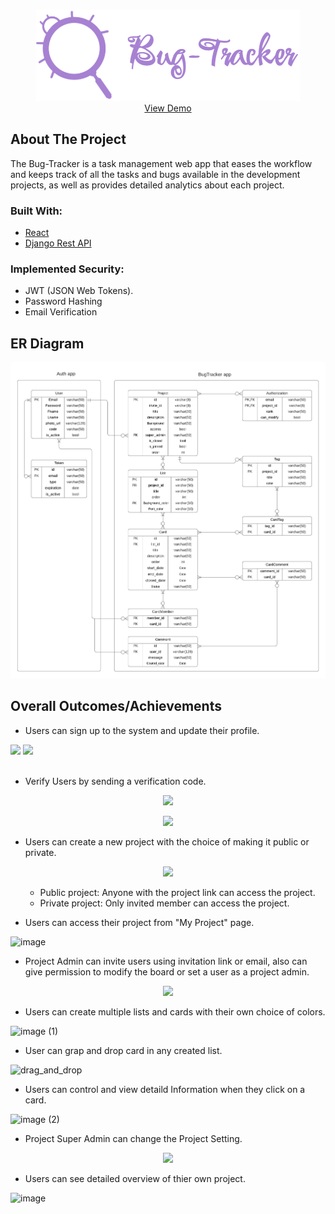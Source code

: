 <!-- PROJECT LOGO -->

<br />
<p align="center">
  <a href="">
    <img  src="imags/logo.png" alt="Logo">
  </a>
  
  <br />
    <a href="https://bug-tracker-81cda.web.app/">View Demo</a>
</p>

## About The Project

The Bug-Tracker is a task management web app that eases the workflow and keeps track of all the tasks and bugs available in the development projects, as well as provides detailed analytics about each project.
  
### Built With:

  * [React](https://ar.reactjs.org)
  * [Django Rest API](https://www.djangoproject.com)

### Implemented Security:
  
  * JWT (JSON Web Tokens).
  * Password Hashing
  * Email Verification 
  
## ER Diagram
  
  <img src="imags/ERD.png" alt="Logo">
  
## Overall Outcomes/Achievements

  * Users can sign up to the system and update their profile.
  
  <div>
    <img width="420px" src="https://user-images.githubusercontent.com/58237246/142702163-1dba23c5-9d73-40be-85d0-9e02cc55f2f5.png" />
    <img width="393px" src="https://user-images.githubusercontent.com/58237246/142702215-72f516ba-d0db-4e34-8366-c5b1049eb637.png" />
  </div>
  <br/>
  
  * Verify Users by sending a verification code.
  
  <p align="center">
  <img src="https://user-images.githubusercontent.com/58237246/142253851-4e7a0272-56e9-4439-9165-fed8706e24f9.png" />
  </p>
  
  <p align="center">
  <img src="https://user-images.githubusercontent.com/58237246/138947866-cbcac3c3-4faa-4aac-a82b-cdba7bb3671b.png" />
  </p>
  
  * Users can create a new project with the choice of making it public or private.
  
  <p align="center">
  <img width="200px" src="https://user-images.githubusercontent.com/58237246/142681497-d47fc777-af39-42c8-bd43-923a7a759ff4.png" />
  </p>
  
  <ul>
    <ul>
      <li>Public project: Anyone with the project link can access the project.</li>
      <li>Private project: Only invited member can access the project.</li>
      </ul>
  </ul>
 
  * Users can access their project from "My Project" page.

  ![image](https://user-images.githubusercontent.com/58237246/142688535-6a88bdf4-20bf-4bcc-8803-063f9a98cc5d.png)

  * Project Admin can invite users using invitation link or email, also can give permission to modify the board or set a user as a project admin.
  
  <p align="center">
  <img width="670px" src="https://user-images.githubusercontent.com/58237246/142689232-3ab1441b-c98c-4ac9-8fb1-5d04b49c0a01.png" />
  </p>
  
  * Users can create multiple lists and cards with their own choice of colors.
  
  ![image (1)](https://user-images.githubusercontent.com/58237246/142699670-2506c18e-e7c3-4954-b8fb-5bd53a0c6e14.png)
  
  * User can grap and drop card in any created list.
  
  ![drag_and_drop](https://user-images.githubusercontent.com/58237246/143789354-334dbdd3-4666-4132-b2cd-dcdde665da24.gif)

  * Users can control and view detaild Information when they click on a card.
  
  ![image (2)](https://user-images.githubusercontent.com/58237246/142700840-24b100e2-5ff7-4fac-92ea-23139acb022f.png)

  * Project Super Admin can change the Project Setting.
  
  <p align="center">
  <img width="670px" src="https://user-images.githubusercontent.com/58237246/142701055-c0683b24-a914-4fb1-822e-e256e8c4ac1d.png" />
  </p>
  
  * Users can see detailed overview of thier own project.
  
  ![image](https://user-images.githubusercontent.com/58237246/142701679-2e897640-bd53-4656-ae37-58e2767e7d7e.png)
